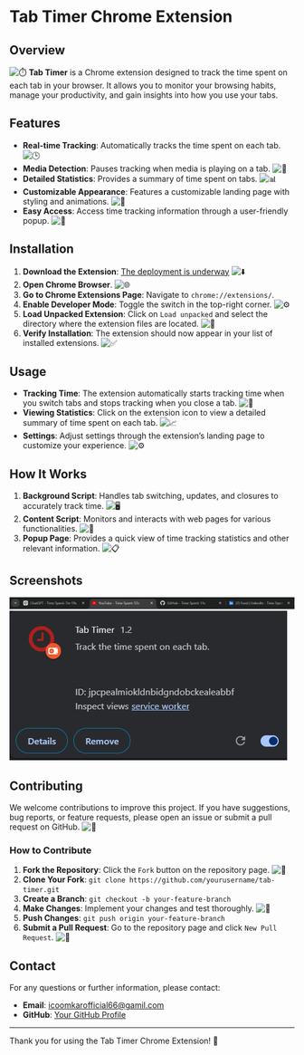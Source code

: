 # Tab Timer Chrome Extension

## Overview

![⏱️](https://img.icons8.com/ios/20/000000/stopwatch.png) **Tab Timer** is a Chrome extension designed to track the time spent on each tab in your browser. It allows you to monitor your browsing habits, manage your productivity, and gain insights into how you use your tabs.

## Features

- **Real-time Tracking**: Automatically tracks the time spent on each tab. ![🕒](https://img.icons8.com/ios/20/000000/timer.png)
- **Media Detection**: Pauses tracking when media is playing on a tab. ![🎵](https://img.icons8.com/ios/20/000000/music.png)
- **Detailed Statistics**: Provides a summary of time spent on tabs. ![📊](https://img.icons8.com/ios/20/000000/statistics.png)
- **Customizable Appearance**: Features a customizable landing page with styling and animations. ![🎨](https://img.icons8.com/ios/20/000000/color-palette.png)
- **Easy Access**: Access time tracking information through a user-friendly popup. ![📲](https://img.icons8.com/ios/20/000000/mobile.png)

## Installation

1. **Download the Extension**: [The deployment is underway](#) ![⬇️](https://img.icons8.com/ios/20/000000/download.png)
2. **Open Chrome Browser**. ![🌐](https://img.icons8.com/ios/20/000000/google-chrome.png)
3. **Go to Chrome Extensions Page**: Navigate to `chrome://extensions/`.
4. **Enable Developer Mode**: Toggle the switch in the top-right corner. ![⚙️](https://img.icons8.com/ios/20/000000/settings.png)
5. **Load Unpacked Extension**: Click on `Load unpacked` and select the directory where the extension files are located. ![📁](https://img.icons8.com/ios/20/000000/folder-invoices.png)
6. **Verify Installation**: The extension should now appear in your list of installed extensions. ![✅](https://img.icons8.com/ios/20/000000/checkmark.png)

## Usage

- **Tracking Time**: The extension automatically starts tracking time when you switch tabs and stops tracking when you close a tab. ![🔄](https://img.icons8.com/ios/20/000000/refresh.png)
- **Viewing Statistics**: Click on the extension icon to view a detailed summary of time spent on each tab. ![📈](https://img.icons8.com/ios/20/000000/line-chart.png)
- **Settings**: Adjust settings through the extension’s landing page to customize your experience. ![⚙️](https://img.icons8.com/ios/20/000000/settings.png)

## How It Works

1. **Background Script**: Handles tab switching, updates, and closures to accurately track time. ![🖥️](https://img.icons8.com/ios/20/000000/computer.png)
2. **Content Script**: Monitors and interacts with web pages for various functionalities. ![📜](https://img.icons8.com/ios/20/000000/document.png)
3. **Popup Page**: Provides a quick view of time tracking statistics and other relevant information. ![📋](https://img.icons8.com/ios/20/000000/clipboard.png)

## Screenshots

![Screenshot 1](assets/image2.png)
![Screenshot 2](assets/image.png)

## Contributing

We welcome contributions to improve this project. If you have suggestions, bug reports, or feature requests, please open an issue or submit a pull request on GitHub. ![🤝](https://img.icons8.com/ios/20/000000/handshake.png)

### How to Contribute

1. **Fork the Repository**: Click the `Fork` button on the repository page. ![🍴](https://img.icons8.com/ios/20/000000/fork.png)
2. **Clone Your Fork**: `git clone https://github.com/yourusername/tab-timer.git`
3. **Create a Branch**: `git checkout -b your-feature-branch`
4. **Make Changes**: Implement your changes and test thoroughly. ![🧪](https://img.icons8.com/ios/20/000000/test-tube.png)
5. **Push Changes**: `git push origin your-feature-branch`
6. **Submit a Pull Request**: Go to the repository page and click `New Pull Request`. ![🔄](https://img.icons8.com/ios/20/000000/git-merge.png)

## Contact

For any questions or further information, please contact:

- **Email**: icoomkarofficial66@gamil.com
- **GitHub**: [Your GitHub Profile](https://github.com/Ombiradar07)

---

Thank you for using the Tab Timer Chrome Extension! 🎉

